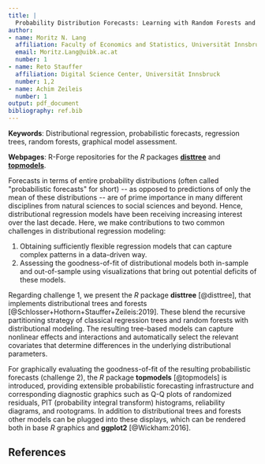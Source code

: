 ```yaml
---
title: |
  Probability Distribution Forecasts: Learning with Random Forests and Graphical Assessment 
author:
- name: Moritz N. Lang
  affiliation: Faculty of Economics and Statistics, Universität Innsbruck
  email: Moritz.Lang@uibk.ac.at
  number: 1
- name: Reto Stauffer
  affiliation: Digital Science Center, Universität Innsbruck
  number: 1,2
- name: Achim Zeileis
  number: 1 
output: pdf_document
bibliography: ref.bib
---
```


**Keywords**: Distributional regression, probabilistic forecasts, regression trees, random forests, graphical model assessment.

**Webpages**: R-Forge repositories for the *R* packages [**disttree**](https://R-Forge.R-project.org/projects/partykit/pkg/disttree/) and [**topmodels**](https://R-Forge.R-project.org/projects/topmodels/pkg/topmodels/).

Forecasts in terms of entire probability distributions (often called
"probabilistic forecasts" for short) -- as opposed to predictions of only the
mean of these distributions -- are of prime importance in many different
disciplines from natural sciences to social sciences and beyond. Hence,
distributional regression models have been receiving increasing interest over
the last decade. Here, we make contributions to two common challenges in
distributional regression modeling:

1. Obtaining sufficiently flexible regression models that can capture complex
   patterns in a data-driven way.
2. Assessing the goodness-of-fit of distributional models both in-sample and
   out-of-sample using visualizations that bring out potential deficits of these
   models.

Regarding challenge 1, we present the *R* package **disttree**
[@disttree], that implements distributional trees and forests
[@Schlosser+Hothorn+Stauffer+Zeileis:2019]. These blend the recursive
partitioning strategy of classical regression trees and random forests with
distributional modeling. The resulting tree-based models can capture nonlinear
effects and interactions and automatically select the relevant covariates that
determine differences in the underlying distributional parameters.

For graphically evaluating the goodness-of-fit of the resulting probabilistic
forecasts (challenge 2), the *R* package **topmodels**
[@topmodels] is introduced, providing extensible
probabilistic forecasting infrastructure and corresponding diagnostic graphics
such as Q-Q plots of randomized residuals, PIT (probability integral transform)
histograms, reliability diagrams, and rootograms. In addition to distributional
trees and forests other models can be plugged into these displays, which can be
rendered both in base *R* graphics and **ggplot2** [@Wickham:2016].

## References
